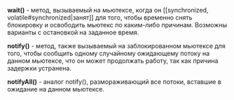 **wait()** - метод, вызываемый на мьютексе, когда он [[synchronized, volatile#synchronized|занят]] для того, чтобы временно снять блокировку и освободить мьютекс по каким-либо причинам. Возможны варианты с остановкой на заданное время.

**notify()** - метод, также вызываемый на заблокированном мьютексе для того, чтобы сообщить одному случайному ожидающему потоку на данном мьютексе, что он может продолжать работу, так как причина задержки устранена.

**notifyAll()** - аналог notify(), размораживающий все потоки, вставшие в ожидание на данном мьютексе.